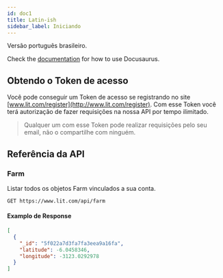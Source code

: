```yaml
---
id: doc1
title: Latin-ish
sidebar_label: Iniciando
---
```


Versão português brasileiro.



Check the [documentation](https://docusaurus.io) for how to use Docusaurus.

## Obtendo o Token de acesso

Você pode conseguir um Token de acesso se registrando no site [www.lit.com/register](http://www.lit.com/register). Com esse Token você terá autorização de fazer requisições na nossa API por tempo ilimitado.

>Qualquer um com esse Token pode realizar requisições pelo seu email, não o compartilhe com ninguém.


## Referência da API

### Farm

Listar todos os objetos Farm vinculados a sua conta.

```http
GET https://www.lit.com/api/farm
```

#### Examplo de Response
```JSON
[
  {
    "_id": "5f022a7d3fa7fa3eea9a16fa",
    "latitude": -6.0458346,
    "longitude": -3123.0292978
  }
]
```




